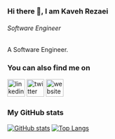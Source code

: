 ### Hi there 👋, I am Kaveh Rezaei
###### *Software Engineer*
A Software Engineer.

### You can also find me on

[<img src='https://cdn.jsdelivr.net/npm/simple-icons@3.0.1/icons/linkedin.svg' alt='linkedin' height='40'>](https://www.linkedin.com/in/KavehRS/) [<img src='https://cdn.jsdelivr.net/npm/simple-icons@3.0.1/icons/twitter.svg' alt='twitter' height='40'>](https://twitter.com/@kavehrs)  [<img src='https://cdn.jsdelivr.net/npm/simple-icons@3.0.1/icons/icloud.svg' alt='website' height='40'>](https://www.kavehrs.com)  

### My GitHub stats
[![GitHub stats](https://github-readme-stats.vercel.app/api?username=kavehrs&count_private=true)](https://kavehrs.com/)
[![Top Langs](https://github-readme-stats.vercel.app/api/top-langs/?username=kavehrs&langs_count=8)](https://kavehrs.com/)







